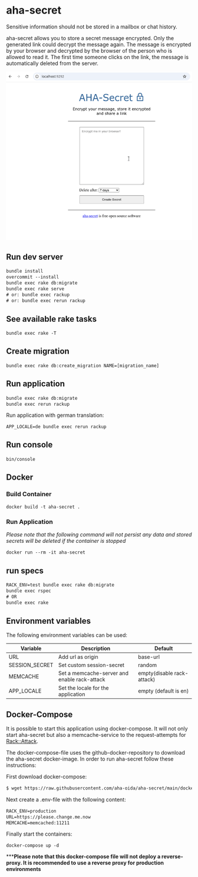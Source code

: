 # aha-secret

Sensitive information should not be stored in a mailbox or chat history.

aha-secret allows you to store a secret message encrypted. Only the generated
link could decrypt the message again. The message is encrypted by your
browser and decrypted by the browser of the person who is allowed to
read it. The first time someone clicks on the link, the message is automatically deleted from the server.

![Screenrecord of encryption and decryption](/images/ahanimation.gif)

## Run dev server

```
bundle install
overcommit --install
bundle exec rake db:migrate
bundle exec rake serve
# or: bundle exec rackup
# or: bundle exec rerun rackup
```

## See available rake tasks

```
bundle exec rake -T
```

## Create migration

```
bundle exec rake db:create_migration NAME=[migration_name]
```

## Run application

```
bundle exec rake db:migrate
bundle exec rerun rackup
```

Run application with german translation:

```
APP_LOCALE=de bundle exec rerun rackup
```

## Run console

```
bin/console
```

## Docker

### Build Container

```
docker build -t aha-secret .
```

### Run Application

*Please note that the following command will not persist any data and stored secrets will be deleted if the container is stopped*

```
docker run --rm -it aha-secret
```

## run specs

```
RACK_ENV=test bundle exec rake db:migrate
bundle exec rspec
# OR
bundle exec rake
```

## Environment variables

The following environment variables can be used:

| Variable       | Description | Default |
|----------------|-------------|---------|
| URL            | Add url as origin | base-url |
| SESSION_SECRET | Set custom session-secret | random |
| MEMCACHE       | Set a memcache-server and enable rack-attack | empty(disable rack-attack) |
| APP_LOCALE     | Set the locale for the application | empty (default is en) |

## Docker-Compose

It is possible to start this application using docker-compose. It will not only start aha-secret but
also a memcache-service to the request-attempts for [Rack::Attack](https://github.com/rack/rack-attack).

The docker-compose-file uses the github-docker-repository to download the aha-secret docker-image. In order
to run aha-secret follow these instructions:


First download docker-compose:

```bash
$ wget https://raw.githubusercontent.com/aha-oida/aha-secret/main/docker-compose.yml
```

Next create a .env-file with the following content:

```
RACK_ENV=production
URL=https://please.change.me.now
MEMCACHE=memcached:11211
```

Finally start the containers:

```
docker-compose up -d
```


*****Please note that this docker-compose file will not deploy a reverse-proxy. It is recommended to use a reverse proxy for production environments**
